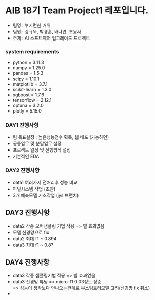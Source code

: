 # AIB 18기 Team Project1 레포입니다.
* 팀명 : 부지런한 거위
* 팀원 : 강규욱, 박경훈, 배나연, 조윤서
* 주제 : AI 소프트웨어 업그레이드 프로젝트

### system requirements
* python = 3.11.3
* numpy = 1.25.0
* pandas = 1.5.3
* scipy = 1.10.1
* matplotlib = 3.7.1
* scikit-learn = 1.3.0
* xgboost = 1.7.6
* tensorflow = 2.12.1
* optuna = 3.2.0
* plotly = 5.15.0

### DAY1 진행사항
* 팀 목표설정 : 높은성능점수 획득, 웹 배포 (가능하면)
* 공통업무 및 분담업무 설정
* 프로젝트 일정 및 진행방식 설정
* 기본적인 EDA

### DAY2 진행사항
* data1 여러가지 전처리후 성능 비교
* 파일시스템 작업 (초안)
* 3개 예측모델 기초작업 (jys 브랜치)

## DAY3 진행사항
* data2 각종 오버샘플링 기법 적용 => 별 효과없음
* 모델 신경망으로 fix
* data2 최대 f1 ~ 0.894
* data3 최대 f1 ~ 0.8?

## DAY4 진행사항
* data3 각종 샘플링기법 적용 => 별 효과없음
* data3 신경망 튜닝 => micro-f1 0.03정도 상승  
=> 성능이 생각보다 안나오는관계로 부스팅트리모델 고려(신경망 fix 취소)
* 
